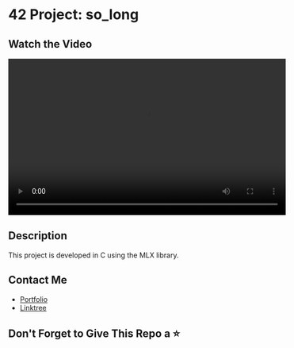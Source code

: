# 42 Project: so_long

## Watch the Video

<video width="560" height="315" controls>
  <source src="video.webm" type="video/webm">
  Your browser does not support the video tag.
</video>

## Description

This project is developed in C using the MLX library.

## Contact Me

- [Portfolio](https://andreianghi.ddns.net)
- [Linktree](https://socialandreianghi.ddns.net)

## Don't Forget to Give This Repo a ⭐